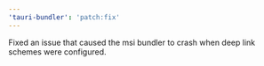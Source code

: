 ```yaml
---
'tauri-bundler': 'patch:fix'
---
```


Fixed an issue that caused the msi bundler to crash when deep link schemes were configured.
